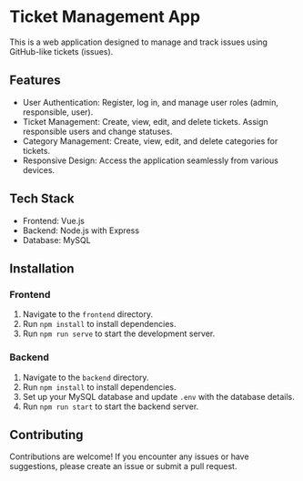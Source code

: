 # Ticket Management App

This is a web application designed to manage and track issues using GitHub-like tickets (issues).

## Features

- User Authentication: Register, log in, and manage user roles (admin, responsible, user).
- Ticket Management: Create, view, edit, and delete tickets. Assign responsible users and change statuses.
- Category Management: Create, view, edit, and delete categories for tickets.
- Responsive Design: Access the application seamlessly from various devices.

## Tech Stack

- Frontend: Vue.js
- Backend: Node.js with Express
- Database: MySQL

## Installation

### Frontend

1. Navigate to the `frontend` directory.
2. Run `npm install` to install dependencies.
3. Run `npm run serve` to start the development server.

### Backend

1. Navigate to the `backend` directory.
2. Run `npm install` to install dependencies.
3. Set up your MySQL database and update `.env` with the database details.
4. Run `npm run start` to start the backend server.

## Contributing

Contributions are welcome! If you encounter any issues or have suggestions, please create an issue or submit a pull request.
<!-- 
## License

This project is licensed under the [MIT License](LICENSE). -->
